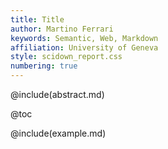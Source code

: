 ```yaml
---
title: Title
author: Martino Ferrari
keywords: Semantic, Web, Markdown
affiliation: University of Geneva
style: scidown_report.css
numbering: true
---
```

@include(abstract.md)

@toc

@include(example.md)
